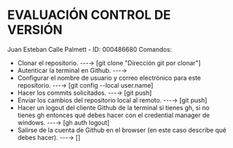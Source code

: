 # EVALUACIÓN CONTROL DE VERSIÓN
Juan Esteban Calle Palmett - ID: 000486680
Comandos:
- Clonar el repositorio. ---→ [git clone "Dirección git por clonar"]
- Autenticar la terminal en Github. ---→ 
- Configurar el nombre de usuario y correo electrónico para este repositorio. ---→ [git config --local user.name]
- Hacer los commits solicitados. ---→ [git push]
- Enviar los cambios del repositorio local al remoto. ---→ [git push]
- Hacer un logout del cliente Github de la terminal si tienes gh, si no tienes gh entonces qué debes hacer con el credential manager de windows. ---→ [gh auth logout]
- Salirse de la cuenta de Github en el browser (en este caso describe qué debes hacer). ---→ [] 

